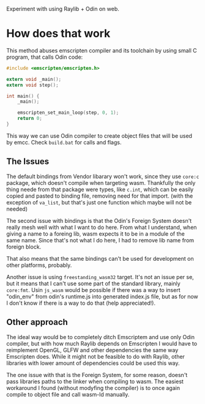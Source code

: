 Experiment with using Raylib + Odin on web.

# How does that work

This method abuses emscripten compiler and its toolchain by using small C program, that calls Odin code:
```c
#include <emscripten/emscripten.h>

extern void _main();
extern void step();

int main() {
    _main();

    emscripten_set_main_loop(step, 0, 1);
    return 0;
}
```

This way we can use Odin compiler to create object files that will be used by emcc. Check `build.bat` for calls and flags.

## The Issues

The default bindings from Vendor libarary won't work, since they use `core:c` package, which doesn't compile when targeting wasm. Thankfully the only thing neede from that package were types, like `c.int`, which can be easily copied and pasted to binding file, removing need for that import. (with the exception of `va_list`, but that's just one function which maybe will not be needed) 

The second issue with bindings is that the Odin's Foreign System doesn't really mesh well with what I want to do here. From what I understand, when giving a name to a foreing lib, wasm expects it to be in a module of the same name. Since that's not what I do here, I had to remove lib name from foreign block.

That also means that the same bindings can't be used for development on other platforms, probably.

Another issue is using `freestanding_wasm32` target. It's not an issue per se, but it means that I can't use some part of the standard library, mainly `core:fmt`. Usin `js_wasm` would be possible if there was a way to insert "odin_env" from odin's runtime.js into generated index.js file, but as for now I don't know if there is a way to do that (help appreciated!). 

## Other approach

The ideal way would be to completely ditch Emscriptem and use only Odin compiler, but with how much Raylib depends on Emscripten I would have to reimplement OpenGL, GLFW and other dependencies the same way Emscripten does. While it might not be feasible to do with Raylib, other libraries with lower amount of dependencies could be used this way.

The one issue with that is the Foreign System, for some reason, doesn't pass libraries paths to the linker when compiling to wasm. The easiest workaround I found (without modyfing the compiler) is to once again compile to object file and call wasm-ld manually.
